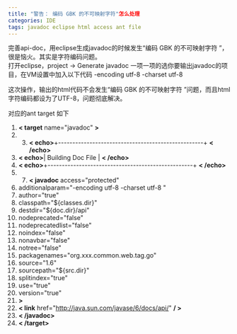 ```yaml
---
title: "警告： 编码 GBK 的不可映射字符"怎么处理
categories: IDE
tags: javadoc eclipse html access ant file
---
```

完善api-doc，用eclipse生成javadoc的时候发生“编码 GBK 的不可映射字符 ”，很是恼火。其实是字符编码问题。  
打开eclipse，project -> Generate javadoc 一项一项的选你要输出javadoc的项目，在VM设置中加入以下代码
-encoding utf-8 -charset utf-8

这次操作，输出的html代码不会发生“编码 GBK 的不可映射字符 ”问题，而且html字符编码都设为了UTF-8，问题彻底解决。

对应的ant target 如下

  1. **< target** name="javadoc" **>**
  2.   3. **< echo>**+---------------------------------------------------+ **< /echo>**
  4. **< echo>**| Building Doc File | **< /echo>**
  5. **< echo>**+---------------------------------------------------+ **< /echo>**
  6.   7. **< javadoc** access="protected"
  8. additionalparam="-encoding utf-8 -charset utf-8 "
  9. author="true"
  10. classpath="${classes.dir}"
  11. destdir="${doc.dir}/api"
  12. nodeprecated="false"
  13. nodeprecatedlist="false"
  14. noindex="false"
  15. nonavbar="false"
  16. notree="false"
  17. packagenames="org.xxx.common.web.tag.go"
  18. source="1.6"
  19. sourcepath="${src.dir}"
  20. splitindex="true"
  21. use="true"
  22. version="true"
  23. **>**
  24. **< link** href="http://java.sun.com/javase/6/docs/api/" **/ >**
  25. **< /javadoc>**
  26. **< /target>**

